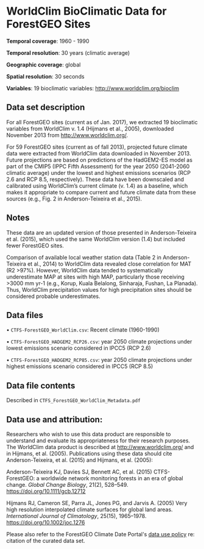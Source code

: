 # WorldClim BioClimatic Data for ForestGEO Sites

**Temporal coverage**: 1960 - 1990 

**Temporal resolution**: 30 years (climatic average)

**Geographic coverage**: global

**Spatial resolution**: 30 seconds

**Variables**: 19 bioclimatic variables: http://www.worldclim.org/bioclim

## Data set description
For all ForestGEO sites (current as of Jan. 2017), we extracted 19 bioclimatic variables from WorldClim v. 1.4 (Hijmans et al., 2005), downloaded November 2013 from http://www.worldclim.org/.

For 59 ForestGEO sites (current as of fall 2013), projected future climate data were extracted from WorldClim data downloaded in November 2013. Future projections are based on predictions of the HadGEM2-ES model as part of the CMIP5 (IPPC Fifth Assessment) for the year 2050 (2041-2060 climatic average) under the lowest and highest emissions scenarios (RCP 2.6 and RCP 8.5, respectively). These data have been downscaled and calibrated using WorldClim’s current climate (v. 1.4) as a baseline, which makes it appropriate to compare current and future climate data from these sources (e.g., Fig. 2 in Anderson-Teixeira et al., 2015).

## Notes

These data are an updated version of those presented in Anderson-Teixeira et al. (2015), which used the same WorldClim version (1.4) but included fewer ForestGEO sites.

Comparison of available local weather station data (Table 2 in Anderson-Teixeira et al., 2014) to WorldClim data revealed close correlation for MAT (R2 >97%). However, WorldClim data tended to systematically underestimate MAP at sites with high MAP, particularly those receiving >3000 mm yr-1 (e.g., Korup, Kuala Belalong, Sinharaja, Fushan, La Planada). Thus, WorldClim precipitation values for high precipitation sites should be considered probable underestimates.

## Data files
•	`CTFS-ForestGEO_WorldClim.csv`: Recent climate (1960-1990)

•	`CTFS-ForestGEO_HADGEM2_RCP26.csv`: year 2050 climate projections under lowest emissions scenario considered in IPCC5 (RCP 2.6)

•	`CTFS-ForestGEO_HADGEM2_RCP85.csv`: year 2050 climate projections under highest emissions scenario considered in IPCC5 (RCP 8.5)

## Data file contents
Described in `CTFS_ForestGEO_WorldClim_Metadata.pdf`

## Data use and attribution:

Researchers who wish to use this data product are responsible to understand and evaluate its appropriateness for their research purposes. The WorldClim data product is described at http://www.worldclim.org/ and in Hijmans, et al. (2005). Publications using these data should cite Anderson-Teixeira, et al. (2015) and Hijmans, et al. (2005):

Anderson-Teixeira KJ, Davies SJ, Bennett AC, et al. (2015) CTFS-ForestGEO: a worldwide network monitoring forests in an era of global change. *Global Change Biology*, 21(2), 528–549.  https://doi.org/10.1111/gcb.12712

Hijmans RJ, Cameron SE, Parra JL, Jones PG, and Jarvis A. (2005) Very high resolution interpolated climate surfaces for global land areas. *International Journal of Climatology*, 25(15), 1965–1978.  https://doi.org/10.1002/joc.1276

Please also refer to the ForestGEO Climate Date Portal's [data use policy](https://github.com/forestgeo/Climate/blob/master/README.md#data-use-policy) re: citation of the curated data set.
